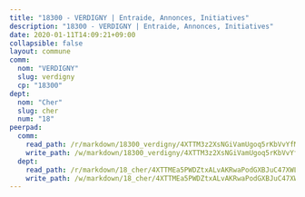 ```yaml
---
title: "18300 - VERDIGNY | Entraide, Annonces, Initiatives"
description: "18300 - VERDIGNY | Entraide, Annonces, Initiatives"
date: 2020-01-11T14:09:21+09:00
collapsible: false
layout: commune
comm:
  nom: "VERDIGNY"
  slug: verdigny
  cp: "18300"
dept:
  nom: "Cher"
  slug: cher
  num: "18"
peerpad:
  comm:
    read_path: /r/markdown/18300_verdigny/4XTTM3z2XsNGiVamUgoq5rKbVvYfMngkoodpj6TcUMqZLWcJc
    write_path: /w/markdown/18300_verdigny/4XTTM3z2XsNGiVamUgoq5rKbVvYfMngkoodpj6TcUMqZLWcJc-K3TgUNDNSc54cc2d1HrLn51Tbdz2cBMg1na5HYprETdDRodTw9caHZC2sXKxjKASmCQnaSgqfnSMeuBEewpofbcxi3nJ3tu7nx88V7U1mx95GmHtbXhodSZvS423tt4Hxu3YBYJk
  dept:
    read_path: /r/markdown/18_cher/4XTTMEa5PWDZtxALvAKRwaPodGXBJuC47XWLMLZ5hCaMSik3w
    write_path: /w/markdown/18_cher/4XTTMEa5PWDZtxALvAKRwaPodGXBJuC47XWLMLZ5hCaMSik3w-K3TgTvT6tiupPRTeoV2zMggT6E77BmY6Zeeqwk1pvv6Bfo4GHKoyLD2hQDLMcNajnfixB5aDgngmFZba1jsFtXhXJhkZaMz5Fno5UjuUU6mkQFXv9cWu6FJLmGRziLMtgTSufDeD
---
```


